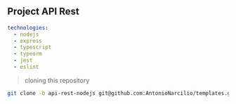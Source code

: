 ## Project API Rest

~~~yaml
technologies:
  - nodejs
  - express
  - typescript
  - typeorm
  - jest
  - eslint
~~~

> cloning this repository
~~~bash
git clone -b api-rest-nodejs git@github.com:AntonioNarcilio/templates.git api-rest-nodejs && cd api-rest-nodejs
~~~

